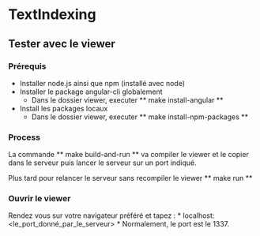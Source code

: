 # TextIndexing

## Tester avec le viewer

### Prérequis

- Installer node.js ainsi que npm (installé avec node)
- Installer le package angular-cli globalement
  - Dans le dossier viewer, executer ** make install-angular **
- Install les packages locaux
  - Dans le dossier viewer, executer ** make install-npm-packages **

### Process

La commande ** make build-and-run ** va compiler le viewer et le copier dans le serveur puis lancer le serveur sur un port indiqué.

Plus tard pour relancer le serveur sans recompiler le viewer ** make run **

### Ouvrir le viewer

Rendez vous sur votre navigateur préféré et tapez : * localhost:<le_port_donné_par_le_serveur> *
Normalement, le port est le 1337.
